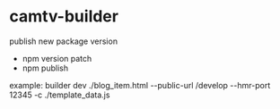 # camtv-builder

publish new package version
- npm version patch
- npm publish


example:  builder dev ./blog_item.html --public-url /develop --hmr-port 12345 -c ./template_data.js
